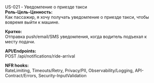 US-021 - Уведомление о приезде такси  
**Роль-Цель-Ценность:**  
Как пассажир, я хочу получать уведомление о приезде такси, чтобы вовремя выйти к машине.  

**Кратко:**  
Отправка push/email/SMS уведомления, когда водитель подъехал к месту подачи.  

**API/Endpoints:**  
POST /api/notifications/ride-arrival  

**NFR hooks:**  
RateLimiting, Timeouts/Retry, Privacy/PII, Observability/Logging, API-Contract/Errors, Security-InputValidation